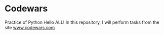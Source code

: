 # Codewars
Practice of Python
Hello ALL! In this repository, I will perform tasks from the site www.codewars.com
